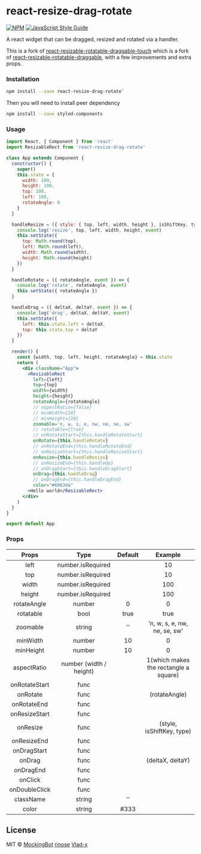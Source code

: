 # react-resize-drag-rotate

[![NPM](https://img.shields.io/npm/v/react-resize-drag-rotate.svg)](https://www.npmjs.com/package/react-resize-drag-rotate) [![JavaScript Style Guide](https://img.shields.io/badge/code_style-standard-brightgreen.svg)](https://standardjs.com)

A react widget that can be dragged, resized and rotated via a handler.

This is a fork of [react-resizable-rotatable-draggable-touch](https://www.npmjs.com/package/react-resizable-rotatable-draggable-touch) which is a fork of [react-resizable-rotatable-draggable](https://www.npmjs.com/package/react-resizable-rotatable-draggable), with a few improvements and extra props.

### Installation

```bash
npm install --save react-resize-drag-rotate`
```

Then you will need to install peer dependency

```bash
npm install --save styled-components
```

### Usage

```jsx
import React, { Component } from 'react'
import ResizableRect from 'react-resize-drag-rotate'

class App extends Component {
  constructor() {
    super()
    this.state = {
      width: 100,
      height: 100,
      top: 100,
      left: 100,
      rotateAngle: 0
    }
  }

  handleResize = ({ style: { top, left, width, height }, isShiftKey, type, event }) => {
    console.log('resize', top, left, width, height, event)
    this.setState({
      top: Math.round(top),
      left: Math.round(left),
      width: Math.round(width),
      height: Math.round(height)
    })
  }

  handleRotate = ({ rotateAngle, event }) => {
    console.log('rotate', rotateAngle, event)
    this.setState({ rotateAngle })
  }

  handleDrag = ({ deltaX, deltaY, event }) => {
    console.log('drag', deltaX, deltaY, event)
    this.setState({
      left: this.state.left + deltaX,
      top: this.state.top + deltaY
    })
  }

  render() {
    const {width, top, left, height, rotateAngle} = this.state
    return (
      <div className="App">
        <ResizableRect
          left={left}
          top={top}
          width={width}
          height={height}
          rotateAngle={rotateAngle}
          // aspectRatio={false}
          // minWidth={10}
          // minHeight={10}
          zoomable='n, w, s, e, nw, ne, se, sw'
          // rotatable={true}
          // onRotateStart={this.handleRotateStart}
          onRotate={this.handleRotate}
          // onRotateEnd={this.handleRotateEnd}
          // onResizeStart={this.handleResizeStart}
          onResize={this.handleResize}
          // onResizeEnd={this.handleUp}
          // onDragStart={this.handleDragStart}
          onDrag={this.handleDrag}
          // onDragEnd={this.handleDragEnd}
          color="#6963da"
        >Hello world</ResizableRect>
      </div>
    )
  }
}

export default App
```

### Props

| Props       |  Type                   | Default | Example                               |
|:-----------:|:-----------------------:|:-------:|:-------------------------------------:|
|left         | number.isRequired       |         | 10                                    |
|top          | number.isRequired       |         | 10                                    |
|width        | number.isRequired       |         | 100                                   |
|height       | number.isRequired       |         | 100                                   |
|rotateAngle  | number                  | 0       | 0                                     |
|rotatable    | bool                    | true    | true                                  |
|zoomable     | string                  | ''      | 'n, w, s, e, nw, ne, se, sw'          |
|minWidth     | number                  | 10      | 0                                     |
|minHeight    | number                  | 10      | 0                                     |
|aspectRatio  | number (width / height) |         | 1(which makes the rectangle a square) |
|onRotateStart| func                    |         |                                       |
|onRotate     | func                    |         | (rotateAngle)                         |
|onRotateEnd  | func                    |         |                                       |
|onResizeStart| func                    |         |                                       |
|onResize     | func                    |         | (style, isShiftKey, type)             |
|onResizeEnd  | func                    |         |                                       |
|onDragStart  | func                    |         |                                       |
|onDrag       | func                    |         | (deltaX, deltaY)                      |
|onDragEnd    | func                    |         |                                       |
|onClick      | func                    |         |                                       |
|onDoubleClick| func                    |         |                                       |
|className    | string                  | ''      |                                       |
|color        | string                  | #333    |                                       |

## License

MIT © [MockingBot](https://github.com/mockingbot)
[rinose](https://github.com/rinose)
[Vlad-x](https://github.com/vlad-x)
